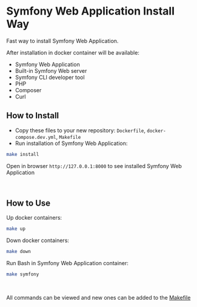 # Symfony Web Application Install Way

Fast way to install Symfony Web Application.  

After installation in docker container will be available:
- Symfony Web Application
- Built-in Symfony Web server
- Symfony CLI developer tool
- PHP
- Composer
- Curl

## How to Install
- Copy these files to your new repository: `Dockerfile`, `docker-compose.dev.yml`, `Makefile`
- Run installation of Symfony Web Application:  
```bash
make install
```
Open in browser `http://127.0.0.1:8000` to see installed Symfony Web Application  

<br>

## How to Use

Up docker containers:
```bash
make up
```

Down docker containers:

```bash
make down
```

Run Bash in Symfony Web Application container:
```bash
make symfony
```
<br>

All commands can be viewed and new ones can be added to the [Makefile](Makefile)
